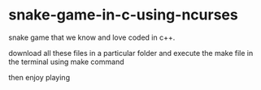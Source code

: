# snake-game-in-c-using-ncurses
snake game that we know and love coded in c++.


download all these files in a particular folder and execute the make file in the terminal using make command

then enjoy playing
